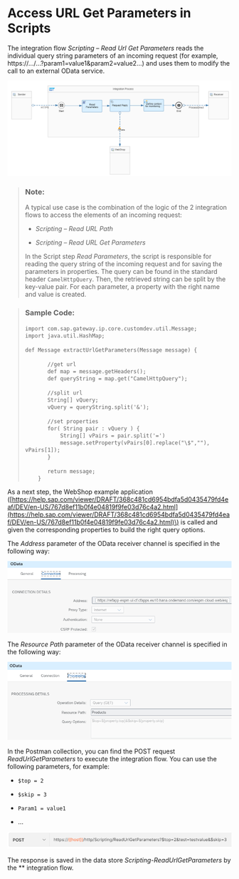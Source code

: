 <!-- loio7ad2ac9848f24b80a13c811e2fec7885 -->

# Access URL Get Parameters in Scripts

The integration flow *Scripting – Read Url Get Parameters* reads the individual query string parameters of an incoming request \(for example, https://.../...?param1=value1&param2=value2...\) and uses them to modify the call to an external OData service.

![](images/2107_Design-Guidelines-Get_Parameters-1-flow_png_7f3619b.png) 

> ### Note:  
> A typical use case is the combination of the logic of the 2 integration flows to access the elements of an incoming request:
> 
> -   *Scripting – Read URL Path* 
> 
> -   *Scripting – Read URL Get Parameters* 
> 
> 
> In the Script step *Read Parameters*, the script is responsible for reading the query string of the incoming request and for saving the parameters in properties. The query can be found in the standard header `CamelHttpQuery`. Then, the retrieved string can be split by the key-value pair. For each parameter, a property with the right name and value is created.

> ### Sample Code:  
> ```
> import com.sap.gateway.ip.core.customdev.util.Message;
> import java.util.HashMap;
> 
> def Message extractUrlGetParameters(Message message) {
> 
>        //get url 
>        def map = message.getHeaders();
>        def queryString = map.get("CamelHttpQuery");
> 
>        //split url
>        String[] vQuery;
>        vQuery = queryString.split('&');
> 
>        //set properties
>        for( String pair : vQuery ) {
>            String[] vPairs = pair.split('=')
>            message.setProperty(vPairs[0].replace("\$",""), vPairs[1]);
>        }
>        
>        return message;
>     } 
> ```

As a next step, the WebShop example application \([https://help.sap.com/viewer/DRAFT/368c481cd6954bdfa5d0435479fd4eaf/DEV/en-US/767d8ef11b0f4e04819f9fe03d76c4a2.html](https://help.sap.com/viewer/DRAFT/368c481cd6954bdfa5d0435479fd4eaf/DEV/en-US/767d8ef11b0f4e04819f9fe03d76c4a2.html)\) is called and given the corresponding properties to build the right query options.

The *Address* parameter of the OData receiver channel is specified in the following way:

![](images/2107_Design-Guidelines-Get_Parameters-2-connection_png_9273dcd.png)

The *Resource Path* parameter of the OData receiver channel is specified in the following way:

![](images/2107_Design-Guidelines-Get_Parameters-3-processing_png_ec2a635.png)

In the Postman collection, you can find the POST request *ReadUrlGetParameters* to execute the integration flow. You can use the following parameters, for example:

-   `$top = 2`

-   `$skip = 3`

-   `Param1 = value1` 

-   ...


![](images/2107_Design-Guidelines-Get_Parameters-4-postman_png_ea6e2b4.png)

The response is saved in the data store *Scripting-ReadUrlGetParameters* by the ** integration flow.

